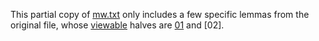 This partial copy of [mw.txt](mw.txt) only includes a few specific lemmas from the original file, whose [viewable](../../../../../../viewable) halves are [01](../../../../../../../viewable/blob/main/csl-orig/v00/csl-data/MWScan/2020/orig/01) and [02].
